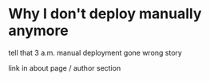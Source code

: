

# Why I don't deploy manually anymore
tell that 3 a.m. manual deployment gone wrong story

link in about page / author section
